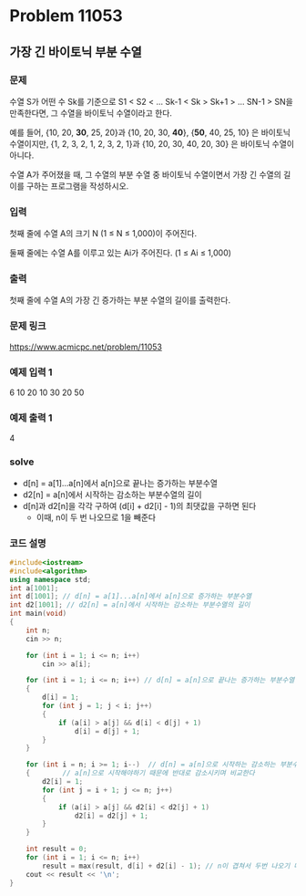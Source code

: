 # Problem 11053

## 가장 긴 바이토닉 부분 수열

### 문제
수열 S가 어떤 수 Sk를 기준으로 S1 < S2 < ... Sk-1 < Sk > Sk+1 > ... SN-1 > SN을 만족한다면, 그 수열을 바이토닉 수열이라고 한다.

예를 들어, {10, 20, **30**, 25, 20}과 {10, 20, 30, **40**}, {**50**, 40, 25, 10} 은 바이토닉 수열이지만,  {1, 2, 3, 2, 1, 2, 3, 2, 1}과 {10, 20, 30, 40, 20, 30} 은 바이토닉 수열이 아니다.

수열 A가 주어졌을 때, 그 수열의 부분 수열 중 바이토닉 수열이면서 가장 긴 수열의 길이를 구하는 프로그램을 작성하시오.

### 입력
첫째 줄에 수열 A의 크기 N (1 ≤ N ≤ 1,000)이 주어진다.

둘째 줄에는 수열 A를 이루고 있는 Ai가 주어진다. (1 ≤ Ai ≤ 1,000)

### 출력
첫째 줄에 수열 A의 가장 긴 증가하는 부분 수열의 길이를 출력한다.

### 문제 링크
<https://www.acmicpc.net/problem/11053>

### 예제 입력 1
6
10 20 10 30 20 50

### 예제 출력 1
4

### solve
- d[n] = a[1]...a[n]에서 a[n]으로 끝나는 증가하는 부분수열
- d2[n] = a[n]에서 시작하는 감소하는 부분수열의 길이
- d[n]과 d2[n]을 각각 구하여 (d[i] + d2[i] - 1)의 최댓값을 구하면 된다
	- 이때, n이 두 번 나오므로 1을 빼준다

### 코드 설명
```C++
#include<iostream>
#include<algorithm>
using namespace std;
int a[1001];
int d[1001]; // d[n] = a[1]...a[n]에서 a[n]으로 증가하는 부분수열
int d2[1001]; // d2[n] = a[n]에서 시작하는 감소하는 부분수열의 길이
int main(void)
{
	int n;
	cin >> n;

	for (int i = 1; i <= n; i++)
		cin >> a[i];

	for (int i = 1; i <= n; i++) // d[n] = a[n]으로 끝나는 증가하는 부분수열
	{
		d[i] = 1;
		for (int j = 1; j < i; j++)
		{
			if (a[i] > a[j] && d[i] < d[j] + 1)
				d[i] = d[j] + 1;
		}
	}

	for (int i = n; i >= 1; i--)  // d[n] = a[n]으로 시작하는 감소하는 부분수열
	{		 // a[n]으로 시작해야하기 때문에 반대로 감소시키며 비교한다
		d2[i] = 1;
		for (int j = i + 1; j <= n; j++)
		{
			if (a[i] > a[j] && d2[i] < d2[j] + 1)
				d2[i] = d2[j] + 1;
		}
	}

	int result = 0;
	for (int i = 1; i <= n; i++)
		result = max(result, d[i] + d2[i] - 1); // n이 겹쳐서 두번 나오기 때문에 1을빼준다
	cout << result << '\n';
}

```
